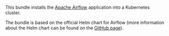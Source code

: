 This bundle installs the [Apache Airflow](https://airflow.apache.org/) application into a Kubernetes cluster.

The bundle is based on the official Helm chart for Airflow (more information about the Helm chart can be found on the [GitHub page](https://github.com/helm/charts/tree/master/stable/airflow)).